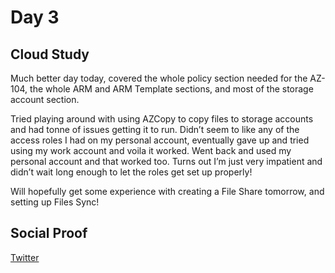 <!-- This is a template you can use for quick progress days. It removes a lot of the steps we encourage you to share in the longer template 000-DAY-ARTICLE-LONG-TEMPLATE.MD-->

# Day 3

## Cloud Study
Much better day today, covered the whole policy section needed for the AZ-104, the whole ARM and ARM Template sections, and most of the storage account section. 

Tried playing around with using AZCopy to copy files to storage accounts and had tonne of issues getting it to run. Didn’t seem to like any of the access roles I had on my personal account, eventually gave up and tried using my work account and voila it worked. Went back and used my personal account and that worked too. Turns out I’m just very impatient and didn’t wait long enough to let the roles get set up properly! 

Will hopefully get some experience with creating a File Share tomorrow, and setting up Files Sync!


## Social Proof

[Twitter](https://twitter.com/yrwd_/status/1396191801753669632)
